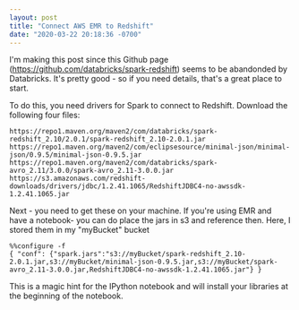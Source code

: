 ```yaml
---
layout: post
title: "Connect AWS EMR to Redshift"
date: "2020-03-22 20:18:36 -0700"
---
```


I'm making this post since this Github page (https://github.com/databricks/spark-redshift) seems to be abandonded by Databricks. It's pretty good - so if you need details, that's a great place to start.

To do this, you need drivers for Spark to connect to Redshift. Download the following four files:

```
https://repo1.maven.org/maven2/com/databricks/spark-redshift_2.10/2.0.1/spark-redshift_2.10-2.0.1.jar
https://repo1.maven.org/maven2/com/eclipsesource/minimal-json/minimal-json/0.9.5/minimal-json-0.9.5.jar
https://repo1.maven.org/maven2/com/databricks/spark-avro_2.11/3.0.0/spark-avro_2.11-3.0.0.jar
https://s3.amazonaws.com/redshift-downloads/drivers/jdbc/1.2.41.1065/RedshiftJDBC4-no-awssdk-1.2.41.1065.jar
```

Next - you need to get these on your machine. If you're using EMR and have a notebook- you can do place the jars in s3 and reference then. Here, I stored them in my "myBucket" bucket

```
%%configure -f
{ "conf": {"spark.jars":"s3://myBucket/spark-redshift_2.10-2.0.1.jar,s3://myBucket/minimal-json-0.9.5.jar,s3://myBucket/spark-avro_2.11-3.0.0.jar,RedshiftJDBC4-no-awssdk-1.2.41.1065.jar"} }
```

This is a magic hint for the IPython notebook and will install your libraries at the beginning of the notebook.
